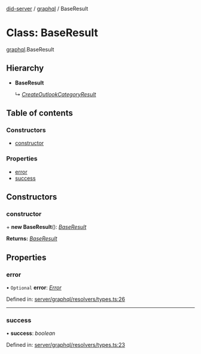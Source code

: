 [did-server](../README.md) / [graphql](../modules/graphql.md) / BaseResult

# Class: BaseResult

[graphql](../modules/graphql.md).BaseResult

## Hierarchy

* **BaseResult**

  ↳ [*CreateOutlookCategoryResult*](graphql.createoutlookcategoryresult.md)

## Table of contents

### Constructors

- [constructor](graphql.baseresult.md#constructor)

### Properties

- [error](graphql.baseresult.md#error)
- [success](graphql.baseresult.md#success)

## Constructors

### constructor

\+ **new BaseResult**(): [*BaseResult*](graphql.baseresult.md)

**Returns:** [*BaseResult*](graphql.baseresult.md)

## Properties

### error

• `Optional` **error**: [*Error*](graphql.error.md)

Defined in: [server/graphql/resolvers/types.ts:26](https://github.com/Puzzlepart/did/blob/5da6768a/server/graphql/resolvers/types.ts#L26)

___

### success

• **success**: *boolean*

Defined in: [server/graphql/resolvers/types.ts:23](https://github.com/Puzzlepart/did/blob/5da6768a/server/graphql/resolvers/types.ts#L23)
